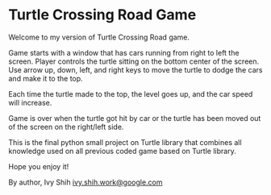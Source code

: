 Turtle Crossing Road Game
=========================

Welcome to my version of Turtle Crossing Road game.  

Game starts with a window that has cars running from right to left the screen.
Player controls the turtle sitting on the bottom center of the screen.
Use arrow up, down, left, and right keys to move the turtle to dodge the cars and make it to the top.

Each time the turtle made to the top, the level goes up, and the car speed will increase.

Game is over when the turtle got hit by car or the turtle has been moved out of the screen on the right/left side.


This is the final python small project on Turtle library that combines all knowledge used on all previous coded game based on Turtle library.

Hope you enjoy it!

By author, Ivy Shih ivy.shih.work@google.com
